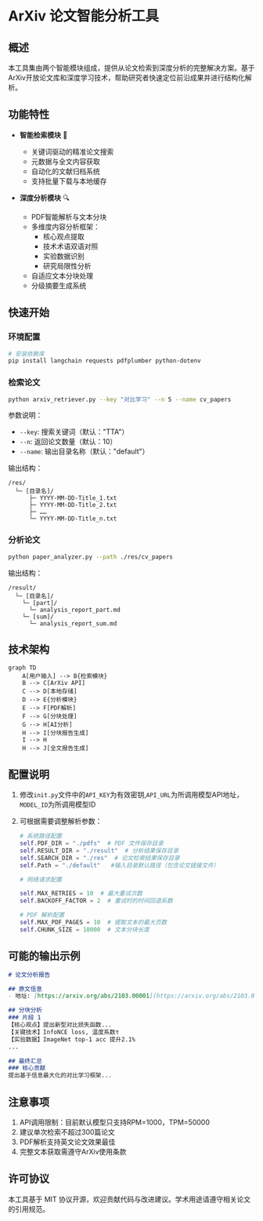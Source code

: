 # ArXiv 论文智能分析工具

## 概述
本工具集由两个智能模块组成，提供从论文检索到深度分析的完整解决方案。基于ArXiv开放论文库和深度学习技术，帮助研究者快速定位前沿成果并进行结构化解析。

## 功能特性
- **智能检索模块** 🎯
  - 关键词驱动的精准论文搜索
  - 元数据与全文内容获取
  - 自动化的文献归档系统
  - 支持批量下载与本地缓存

- **深度分析模块** 🔍
  - PDF智能解析与文本分块
  - 多维度内容分析框架：
    - 核心观点提取
    - 技术术语双语对照
    - 实验数据识别
    - 研究局限性分析
  - 自适应文本分块处理
  - 分级摘要生成系统

## 快速开始

### 环境配置
```bash
# 安装依赖库
pip install langchain requests pdfplumber python-dotenv
```

### 检索论文
```bash
python arxiv_retriever.py --key "对比学习" --n 5 --name cv_papers
```
参数说明：
- `--key`: 搜索关键词（默认："TTA"）
- `--n`: 返回论文数量（默认：10）
- `--name`: 输出目录名称（默认："default"）

输出结构：
```
/res/
  └─ [目录名]/
      ├─ YYYY-MM-DD-Title_1.txt
      ├─ YYYY-MM-DD-Title_2.txt
      ├─ ……
      └─ YYYY-MM-DD-Title_n.txt
```

### 分析论文
```bash
python paper_analyzer.py --path ./res/cv_papers
```
输出结构：
```
/result/
  └─ [目录名]/
    └─ [part]/
      └─ analysis_report_part.md
    └─ [sum]/
      └─ analysis_report_sum.md
```

## 技术架构
```mermaid
graph TD
    A[用户输入] --> B{检索模块}
    B --> C[ArXiv API]
    C --> D[本地存储]
    D --> E{分析模块}
    E --> F[PDF解析]
    F --> G[分块处理]
    G --> H[AI分析]
    H --> I[分块报告生成]
    I --> H
    H --> J[全文报告生成]
```

## 配置说明
1. 修改`init.py`文件中的`API_KEY`为有效密钥,`API_URL`为所调用模型API地址，`MODEL_ID`为所调用模型ID

2. 可根据需要调整解析参数：
   ```python
   # 系统路径配置
   self.PDF_DIR = "./pdfs"  # PDF 文件保存目录
   self.RESULT_DIR = "./result"  # 分析结果保存目录
   self.SEARCH_DIR = "./res"  # 论文检索结果保存目录
   self.Path = "./default"   #输入目录默认路径（包含论文链接文件）
   
   # 网络请求配置
   
   self.MAX_RETRIES = 10  # 最大重试次数
   self.BACKOFF_FACTOR = 2  # 重试时的时间回退系数
   
   # PDF 解析配置
   self.MAX_PDF_PAGES = 10  # 提取文本的最大页数
   self.CHUNK_SIZE = 10000  # 文本分块长度
   ```

## 可能的输出示例
```markdown
# 论文分析报告

## 原文信息
- 地址: [https://arxiv.org/abs/2103.00001](https://arxiv.org/abs/2103.00001)

## 分块分析
### 片段 1
【核心观点】提出新型对比损失函数... 
【关键技术】InfoNCE loss, 温度系数τ
【实验数据】ImageNet top-1 acc 提升2.1%
...

## 最终汇总
### 核心贡献
提出基于信息最大化的对比学习框架...
```

## 注意事项
1. API调用限制：目前默认模型只支持RPM=1000，TPM=50000
2. 建议单次检索不超过300篇论文
3. PDF解析支持英文论文效果最佳
4. 完整文本获取需遵守ArXiv使用条款

## 许可协议
本工具基于 MIT 协议开源，欢迎贡献代码与改进建议。学术用途请遵守相关论文的引用规范。
